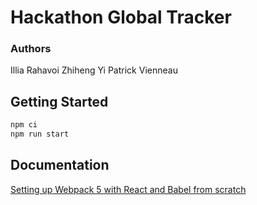 # Hackathon Global Tracker

### Authors
Illia Rahavoi
Zhiheng Yi
Patrick Vienneau

## Getting Started

```js
npm ci
npm run start
```

## Documentation
[Setting up Webpack 5 with React and Babel from scratch](https://dev.to/riyanegi/setting-up-webpack-5-with-react-and-babel-from-scratch-2021-271l)
